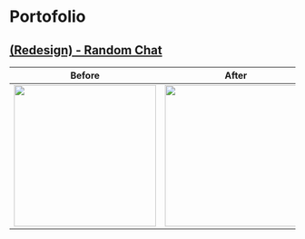 # Portofolio

## [(Redesign) - Random Chat](https://github.com/annng/Portofolio/blob/main/randomChat.md)
| Before      | After |
| :----:      |    :----:   |
| <img src="https://user-images.githubusercontent.com/31025016/173274946-7207f09f-b057-4e13-bc05-24c7901cfe32.png" width="250"/> | <img src="https://user-images.githubusercontent.com/31025016/173274985-bff3c5e7-0a47-4c79-9c8a-c14eb35af0a6.png" width="250"/> |
